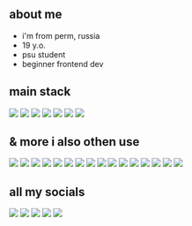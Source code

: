 ## about me

- i'm from perm, russia
- 19 y.o.
- psu student
- beginner frontend dev

## main stack
<img src="https://img.shields.io/badge/vue-7B68EE?style=for-the-badge&logo=vue.js&logoColor=white"/> <img src="https://img.shields.io/badge/nuxt-7B68EE?style=for-the-badge&logo=nuxt&logoColor=white"/> <img src="https://img.shields.io/badge/tailwindcss-7B68EE?style=for-the-badge&logo=tailwindcss&logoColor=white"/> <img src="https://img.shields.io/badge/vite-7B68EE?style=for-the-badge&logo=vite&logoColor=white"/> <img src="https://img.shields.io/badge/HTML-7B68EE?style=for-the-badge&logo=html5&logoColor=white"/> <img src="https://img.shields.io/badge/css-7B68EE?style=for-the-badge&logo=css3&logoColor=white"/> <img src="https://img.shields.io/badge/javascript-7B68EE?style=for-the-badge&logo=javascript&logoColor=white"/> 

## & more i also othen use
<img src="https://img.shields.io/badge/python-7B68EE?style=for-the-badge&logo=python&logoColor=white"/> <img src="https://img.shields.io/badge/pinia-7B68EE?style=for-the-badge&logo=pinia&logoColor=white"/> <img src="https://img.shields.io/badge/vercel-7B68EE?style=for-the-badge&logo=vercel&logoColor=white"/> <img src="https://img.shields.io/badge/firebase-7B68EE?style=for-the-badge&logo=firebase&logoColor=white"/> <img src="https://img.shields.io/badge/appwrite-7B68EE?style=for-the-badge&logo=appwrite&logoColor=white"/> <img src="https://img.shields.io/badge/supabase-7B68EE?style=for-the-badge&logo=supabase&logoColor=white"/> <img src="https://img.shields.io/badge/railway-7B68EE?style=for-the-badge&logo=railway&logoColor=white"/> <img src="https://img.shields.io/badge/flask-7B68EE?style=for-the-badge&logo=flask&logoColor=white"/> <img src="https://img.shields.io/badge/shadcn-7B68EE?style=for-the-badge&logo=shadcn&logoColor=white"/> <img src="https://img.shields.io/badge/oh, vue icons-7B68EE?style=for-the-badge&logo=oh,vue icons&logoColor=white"/> <img src="https://img.shields.io/badge/figma-7B68EE?style=for-the-badge&logo=figma&logoColor=white"/> <img src="https://img.shields.io/badge/arc-7B68EE?style=for-the-badge&logo=arc&logoColor=white"/> <img src="https://img.shields.io/badge/obsidian-7B68EE?style=for-the-badge&logo=obsidian&logoColor=white"/> <img src="https://img.shields.io/badge/sass-7B68EE?style=for-the-badge&logo=sass&logoColor=white"/> <img src="https://img.shields.io/badge/prettier-7B68EE?style=for-the-badge&logo=prettier&logoColor=white"/> <img src="https://img.shields.io/badge/eslint-7B68EE?style=for-the-badge&logo=eslint&logoColor=white"/>

## all my socials
[![](https://img.shields.io/badge/linkedin-7B68EE?style=for-the-badge&logo=linkedin&logoColor=white)](https://www.linkedin.com/in/sayranov/)
[![](https://img.shields.io/badge/telegram-7B68EE?style=for-the-badge&logo=telegram&logoColor=white)](https://t.me/sayranovv)
[![](https://img.shields.io/badge/instagram-7B68EE?style=for-the-badge&logo=instagram&logoColor=white)](https://www.instagram.com/sayranovv/)
[![](https://img.shields.io/badge/spotify-7B68EE?style=for-the-badge&logo=spotify&logoColor=white)](https://open.spotify.com/user/31avl7vnqbknprqc2au7ndyxh2wq?si=52682fdde89d4182)
[![](https://img.shields.io/badge/gmail-7B68EE?style=for-the-badge&logo=gmail&logoColor=white)](mailto:sayranoveldar@gmail.com)
<!-- 
**sayranovv/sayranovv** is a ✨ _special_ ✨ repository because its `README.md` (this file) appears on your GitHub profile.

Here are some ideas to get you started:

- 🔭 I’m currently working on ...
- 🌱 I’m currently learning ...
- 👯 I’m looking to collaborate on ...
- 🤔 I’m looking for help with ...
- 💬 Ask me about ...
- 📫 How to reach me: ...
- 😄 Pronouns: ...
- ⚡ Fun fact: ...
-->
